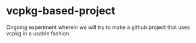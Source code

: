 # vcpkg-based-project

Ongoing experiment wherein we will try to make a github project that uses vcpkg in a usable fashion.
